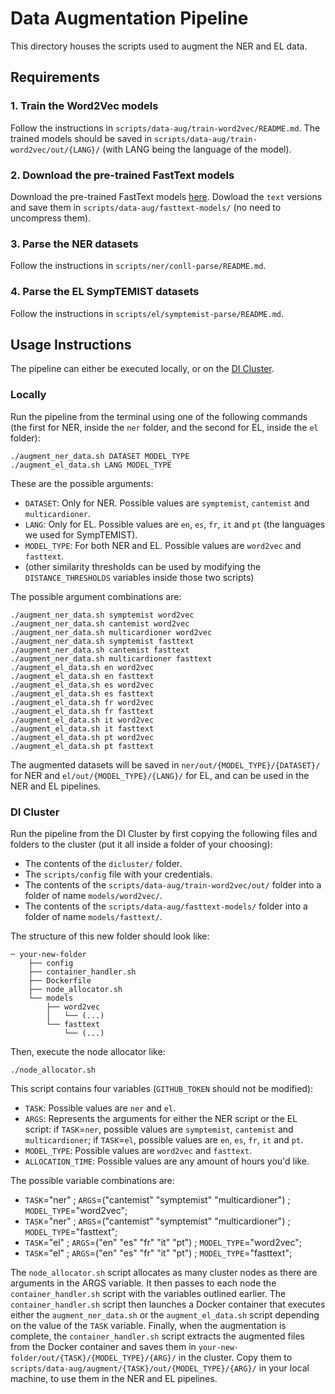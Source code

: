 # Data Augmentation Pipeline

This directory houses the scripts used to augment the NER and EL data.

## Requirements

### 1. Train the Word2Vec models 

Follow the instructions in `scripts/data-aug/train-word2vec/README.md`. The trained models should be saved in `scripts/data-aug/train-word2vec/out/{LANG}/` (with LANG being the language of the model).

### 2. Download the pre-trained FastText models

Download the pre-trained FastText models [here](https://fasttext.cc/docs/en/crawl-vectors.html#models). Dowload the `text` versions and save them in `scripts/data-aug/fasttext-models/` (no need to uncompress them).

### 3. Parse the NER datasets 

Follow the instructions in `scripts/ner/conll-parse/README.md`.

### 4. Parse the EL SympTEMIST datasets

Follow the instructions in `scripts/el/symptemist-parse/README.md`.

## Usage Instructions

The pipeline can either be executed locally, or on the [DI Cluster](https://cluster.di.fct.unl.pt).

### Locally

Run the pipeline from the terminal using one of the following commands (the first for NER, inside the `ner` folder, and the second for EL, inside the `el` folder):

```commandline
./augment_ner_data.sh DATASET MODEL_TYPE
./augment_el_data.sh LANG MODEL_TYPE
```

These are the possible arguments:

- `DATASET`: Only for NER. Possible values are `symptemist`, `cantemist` and `multicardioner`.
- `LANG`: Only for EL. Possible values are `en`, `es`, `fr`, `it` and `pt` (the languages we used for SympTEMIST).
- `MODEL_TYPE`: For both NER and EL. Possible values are `word2vec` and `fasttext`.
- (other similarity thresholds can be used by modifying the `DISTANCE_THRESHOLDS` variables inside those two scripts)

The possible argument combinations are:
```commandline
./augment_ner_data.sh symptemist word2vec
./augment_ner_data.sh cantemist word2vec
./augment_ner_data.sh multicardioner word2vec
./augment_ner_data.sh symptemist fasttext
./augment_ner_data.sh cantemist fasttext
./augment_ner_data.sh multicardioner fasttext
./augment_el_data.sh en word2vec
./augment_el_data.sh en fasttext
./augment_el_data.sh es word2vec
./augment_el_data.sh es fasttext
./augment_el_data.sh fr word2vec
./augment_el_data.sh fr fasttext
./augment_el_data.sh it word2vec
./augment_el_data.sh it fasttext
./augment_el_data.sh pt word2vec
./augment_el_data.sh pt fasttext
```

The augmented datasets will be saved in `ner/out/{MODEL_TYPE}/{DATASET}/` for NER and `el/out/{MODEL_TYPE}/{LANG}/` for EL, and can be used in the NER and EL pipelines.

### DI Cluster

Run the pipeline from the DI Cluster by first copying the following files and folders to the cluster (put it all inside a folder of your choosing):
- The contents of the `dicluster/` folder. 
- The `scripts/config` file with your credentials.
- The contents of the `scripts/data-aug/train-word2vec/out/` folder into a folder of name `models/word2vec/`.
- The contents of the `scripts/data-aug/fasttext-models/` folder into a folder of name `models/fasttext/`.

The structure of this new folder should look like:

```
─ your-new-folder
    ├── config
    ├── container_handler.sh
    ├── Dockerfile
    ├── node_allocator.sh
    └── models
        ├── word2vec
        │   └── (...)
        └── fasttext
            └── (...)
```

Then, execute the node allocator like:

```commandline
./node_allocator.sh
```

This script contains four variables (`GITHUB_TOKEN` should not be modified):

- `TASK`: Possible values are `ner` and `el`.
- `ARGS`: Represents the arguments for either the NER script or the EL script: if `TASK`=`ner`, possible values are `symptemist`, `cantemist` and `multicardioner`; if `TASK`=`el`, possible values are `en`, `es`, `fr`, `it` and `pt`.
- `MODEL_TYPE`: Possible values are `word2vec` and `fasttext`.
- `ALLOCATION_TIME`: Possible values are any amount of hours you'd like.

The possible variable combinations are:
- `TASK`="ner" ; `ARGS`=("cantemist" "symptemist" "multicardioner") ; `MODEL_TYPE`="word2vec";
- `TASK`="ner" ; `ARGS`=("cantemist" "symptemist" "multicardioner") ; `MODEL_TYPE`="fasttext";
- `TASK`="el" ; `ARGS`=("en" "es" "fr" "it" "pt") ; `MODEL_TYPE`="word2vec";
- `TASK`="el" ; `ARGS`=("en" "es" "fr" "it" "pt") ; `MODEL_TYPE`="fasttext";

The `node_allocator.sh` script allocates as many cluster nodes as there are arguments in the ARGS variable. It then passes to each node the `container_handler.sh` script with the variables outlined earlier. The `container_handler.sh` script then launches a Docker container that executes either the `augment_ner_data.sh` or the ``augment_el_data.sh`` script depending on the value of the `TASK` variable. Finally, when the augmentation is complete, the `container_handler.sh` script extracts the augmented files from the Docker container and saves them in `your-new-folder/out/{TASK}/{MODEL_TYPE}/{ARG}/` in the cluster. Copy them to `scripts/data-aug/augment/{TASK}/out/{MODEL_TYPE}/{ARG}/` in your local machine, to use them in the NER and EL pipelines.
